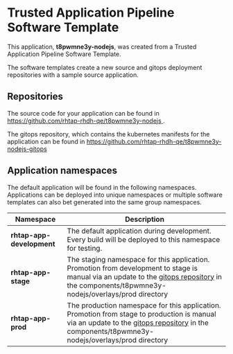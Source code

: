 # Trusted Application Pipeline Software Template

This application, **t8pwmne3y-nodejs**, was created from a Trusted Application Pipeline Software Template.

The software templates create a new source and gitops deployment repositories with a sample source application. 

## Repositories

The source code for your application can be found in [https://github.com/rhtap-rhdh-qe/t8pwmne3y-nodejs ](https://github.com/rhtap-rhdh-qe/t8pwmne3y-nodejs ).
 
The gitops repository, which contains the kubernetes manifests for the application can be found in 
[https://github.com/rhtap-rhdh-qe/t8pwmne3y-nodejs-gitops ](https://github.com/rhtap-rhdh-qe/t8pwmne3y-nodejs-gitops ) 

## Application namespaces 

The default application will be found in the following namespaces. Applications can be deployed into unique namespaces or multiple software templates can also bet generated into the same group namespaces.  

|  Namespace   |  Description   |  
| -------- | -------- |   
| **rhtap-app-development** | The default application during development. Every build will be deployed to this namespace for testing. | 
| **rhtap-app-stage** | The staging namespace for this application. Promotion from development to stage is manual via an update to the [gitops repository](https://github.com/rhtap-rhdh-qe/t8pwmne3y-nodejs-gitops ) in the components/t8pwmne3y-nodejs/overlays/prod directory |  
| **rhtap-app-prod** | The production namespace for this application. Promotion from stage to production is manual via an update to the [gitops repository](https://github.com/rhtap-rhdh-qe/t8pwmne3y-nodejs-gitops ) in the components/t8pwmne3y-nodejs/overlays/prod directory | 